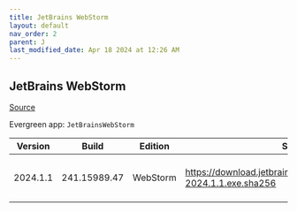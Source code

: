 ```yaml
---
title: JetBrains WebStorm
layout: default
nav_order: 2
parent: J
last_modified_date: Apr 18 2024 at 12:26 AM
---
```


## JetBrains WebStorm

[Source](https://www.jetbrains.com/webstorm)

Evergreen app: `JetBrainsWebStorm`

| Version  | Build        | Edition  | Sha256                                                               | Date       | Size      | Type | URI                                                                                                                            |
| -------- | ------------ | -------- | -------------------------------------------------------------------- | ---------- | --------- | ---- | ------------------------------------------------------------------------------------------------------------------------------ |
| 2024.1.1 | 241.15989.47 | WebStorm | https://download.jetbrains.com/webstorm/WebStorm-2024.1.1.exe.sha256 | 04/17/2024 | 605181704 | exe  | [https://download.jetbrains.com/webstorm/WebStorm-2024.1.1.exe](https://download.jetbrains.com/webstorm/WebStorm-2024.1.1.exe) |
